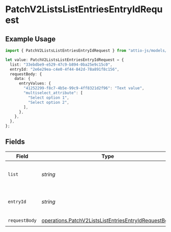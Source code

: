 # PatchV2ListsListEntriesEntryIdRequest

## Example Usage

```typescript
import { PatchV2ListsListEntriesEntryIdRequest } from "attio-js/models/operations/patchv2listslistentriesentryid.js";

let value: PatchV2ListsListEntriesEntryIdRequest = {
  list: "33ebdbe9-e529-47c9-b894-0ba25e9c15c0",
  entryId: "2e6e29ea-c4e0-4f44-842d-78a891f8c156",
  requestBody: {
    data: {
      entryValues: {
        "41252299-f8c7-4b5e-99c9-4ff8321d2f96": "Text value",
        "multiselect_attribute": [
          "Select option 1",
          "Select option 2",
        ],
      },
    },
  },
};
```

## Fields

| Field                                                                                                                        | Type                                                                                                                         | Required                                                                                                                     | Description                                                                                                                  | Example                                                                                                                      |
| ---------------------------------------------------------------------------------------------------------------------------- | ---------------------------------------------------------------------------------------------------------------------------- | ---------------------------------------------------------------------------------------------------------------------------- | ---------------------------------------------------------------------------------------------------------------------------- | ---------------------------------------------------------------------------------------------------------------------------- |
| `list`                                                                                                                       | *string*                                                                                                                     | :heavy_check_mark:                                                                                                           | N/A                                                                                                                          | 33ebdbe9-e529-47c9-b894-0ba25e9c15c0                                                                                         |
| `entryId`                                                                                                                    | *string*                                                                                                                     | :heavy_check_mark:                                                                                                           | N/A                                                                                                                          | 2e6e29ea-c4e0-4f44-842d-78a891f8c156                                                                                         |
| `requestBody`                                                                                                                | [operations.PatchV2ListsListEntriesEntryIdRequestBody](../../models/operations/patchv2listslistentriesentryidrequestbody.md) | :heavy_check_mark:                                                                                                           | N/A                                                                                                                          |                                                                                                                              |